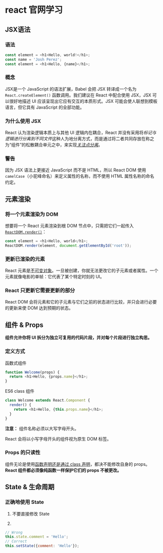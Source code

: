 # react 官网学习

## JSX语法

### 语法

```javascript
const element = <h1>Hello, world!</h1>;
const name = 'Josh Perez';
const element = <h1>Hello, {name}</h1>;
```

### 概念

JSX是一个 JavaScript 的语法扩展，Babel 会把 JSX 转译成一个名为 `React.createElement()` 函数调用。我们建议在 React 中配合使用 JSX，JSX 可以很好地描述 UI 应该呈现出它应有交互的本质形式。JSX 可能会使人联想到模板语言，但它具有 JavaScript 的全部功能。

### 为什么使用 JSX

React 认为渲染逻辑本质上与其他 UI 逻辑内在耦合，React 并没有采用将*标记与逻辑进行分离到不同文件*这种人为地分离方式，而是通过将二者共同存放在称之为“组件”的松散耦合单元之中，来实现[*关注点分离*](https://en.wikipedia.org/wiki/Separation_of_concerns)。

### 警告

因为 JSX 语法上更接近 JavaScript 而不是 HTML，所以 React DOM 使用 `camelCase`（小驼峰命名）来定义属性的名称，而不使用 HTML 属性名称的命名约定。



## 元素渲染

### 将一个元素渲染为 DOM

想要将一个 React 元素渲染到根 DOM 节点中，只需把它们一起传入 [`ReactDOM.render()`](https://zh-hans.reactjs.org/docs/react-dom.html#render)：

```javascript
const element = <h1>Hello, world</h1>;
ReactDOM.render(element, document.getElementById('root'));
```

### 更新已渲染的元素

React 元素是[不可变对象](https://en.wikipedia.org/wiki/Immutable_object)。一旦被创建，你就无法更改它的子元素或者属性。一个元素就像电影的单帧：它代表了某个特定时刻的 UI。

### React 只更新它需要更新的部分

React DOM 会将元素和它的子元素与它们之前的状态进行比较，并只会进行必要的更新来使 DOM 达到预期的状态。

## 组件 & Props

**组件允许你将 UI 拆分为独立可复用的代码片段，并对每个片段进行独立构思。**

### 定义方式

函数式组件

```javascript
function Welcome(props) {
  return <h1>Hello, {props.name}</h1>;
}
```

ES6 class 组件

```javascript
class Welcome extends React.Component {
  render() {
    return <h1>Hello, {this.props.name}</h1>;
  }
}
```

**注意：** 组件名称必须以大写字母开头。

React 会将以小写字母开头的组件视为原生 DOM 标签。

### Props 的只读性

组件无论是使用[函数声明还是通过 class 声明](https://zh-hans.reactjs.org/docs/components-and-props.html#function-and-class-components)，都决不能修改自身的 props。**React 组件都必须像纯函数一样保护它们的 props 不被更改。**

## State & 生命周期

### 正确地使用 State

1. 不要直接修改 State

    

    

2. 

```javascript
// Wrong
this.state.comment = 'Hello';
// Correct
this.setState({comment: 'Hello'});
```







